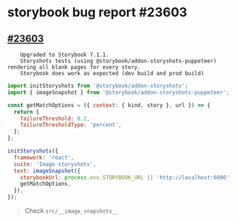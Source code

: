 # storybook bug report #23603

## [#23603](https://github.com/storybookjs/storybook/issues/23603)

```
    Upgraded to Storybook 7.1.1.
    Storyshots tests (using @storybook/addon-storyshots-puppeteer) rendering all blank pages for every story.
    Storybook does work as expected (dev build and prod build)
```

```js
import initStoryshots from '@storybook/addon-storyshots';
import { imageSnapshot } from '@storybook/addon-storyshots-puppeteer';

const getMatchOptions = ({ context: { kind, story }, url }) => {
  return {
    failureThreshold: 0.2,
    failureThresholdType: 'percent',
  };
};

initStoryshots({
  framework: 'react',
  suite: 'Image storyshots',
  test: imageSnapshot({
    storybookUrl: process.env.STORYBOOK_URL || 'http://localhost:6006',
    getMatchOptions,
  }),
});
```

> Check `src/__image_snapshots__`
